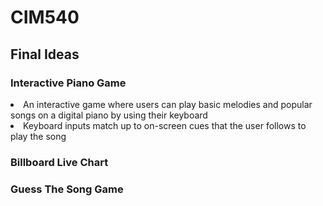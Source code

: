 # CIM540

## Final Ideas

<h3><b>Interactive Piano Game</b></h3>
<li>An interactive game where users can play basic melodies and popular songs on a digital piano by using their keyboard</li>
<li>Keyboard inputs match up to on-screen cues that the user follows to play the song</li>

<h3><b>Billboard Live Chart</b></h3>
<h3><b>Guess The Song Game</b></h3>
